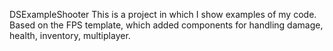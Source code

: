 DSExampleShooter
This is a project in which I show examples of my code. Based on the FPS template, which added components for handling damage, health, inventory, multiplayer.
